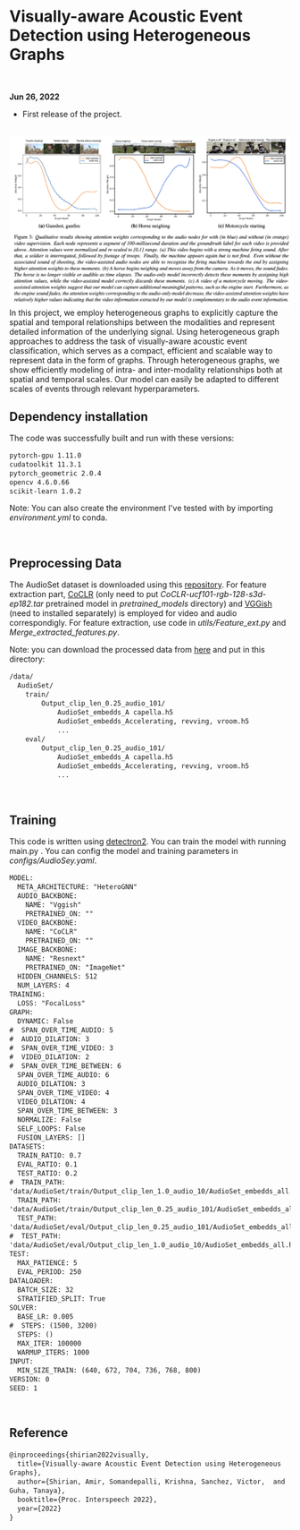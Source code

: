 # Visually-aware Acoustic Event Detection using Heterogeneous Graphs

<br>

**Jun 26, 2022**
* First release of the project.

<br>

<img src="./docs/1.png" align="center"/>
In this project, we employ heterogeneous graphs to explicitly capture the spatial and temporal relationships between the modalities and represent detailed information of the underlying signal. Using heterogeneous graph approaches to address the task of visually-aware acoustic event classification, which serves as a compact, efficient and scalable way to represent data in the form of graphs. Through heterogeneous graphs, we show efficiently modeling of intra- and inter-modality relationships both at spatial and temporal scales. Our model can easily be adapted to different scales of events through relevant hyperparameters.

## Dependency installation

The code was successfully built and run with these versions:

```
pytorch-gpu 1.11.0
cudatoolkit 11.3.1
pytorch_geometric 2.0.4
opencv 4.6.0.66
scikit-learn 1.0.2

```
Note: You can also create the environment I've tested with by importing _environment.yml_ to conda.


<br>

## Preprocessing Data

The AudioSet dataset is downloaded using this [repository](https://github.com/AmirSh15/AudioSet_downloader). For feature extraction part, [CoCLR](https://github.com/TengdaHan/CoCLR) (only need to put _CoCLR-ucf101-rgb-128-s3d-ep182.tar_ pretrained model in _pretrained_models_ directory) and [VGGish](https://github.com/harritaylor/torchvggish) (need to installed separately) is employed for video and audio correspondigly. 
For feature extraction, use code in _utils/Feature_ext.py_ and _Merge_extracted_features.py_.

Note: you can download the processed data from [here](https://drive.google.com/file/d/1_3H_wByS-cSLLG7vrhgfvdzCnjaXJ2ui/view?usp=sharing) and put in this directory:

```
/data/
  AudioSet/
    train/
        Output_clip_len_0.25_audio_101/
            AudioSet_embedds_A capella.h5
            AudioSet_embedds_Accelerating, revving, vroom.h5
            ...
    eval/
        Output_clip_len_0.25_audio_101/
            AudioSet_embedds_A capella.h5
            AudioSet_embedds_Accelerating, revving, vroom.h5
            ...
```


<br>

## Training

This code is written using [detectron2](https://github.com/facebookresearch/detectron2). You can train the model with running main.py . 
You can config the model and training parameters in _configs/AudioSey.yaml_.

```
MODEL:
  META_ARCHITECTURE: "HeteroGNN"
  AUDIO_BACKBONE:
    NAME: "Vggish"
    PRETRAINED_ON: ""
  VIDEO_BACKBONE:
    NAME: "CoCLR"
    PRETRAINED_ON: ""
  IMAGE_BACKBONE:
    NAME: "Resnext"
    PRETRAINED_ON: "ImageNet"
  HIDDEN_CHANNELS: 512
  NUM_LAYERS: 4
TRAINING:
  LOSS: "FocalLoss"
GRAPH:
  DYNAMIC: False
#  SPAN_OVER_TIME_AUDIO: 5
#  AUDIO_DILATION: 3
#  SPAN_OVER_TIME_VIDEO: 3
#  VIDEO_DILATION: 2
#  SPAN_OVER_TIME_BETWEEN: 6
  SPAN_OVER_TIME_AUDIO: 6
  AUDIO_DILATION: 3
  SPAN_OVER_TIME_VIDEO: 4
  VIDEO_DILATION: 4
  SPAN_OVER_TIME_BETWEEN: 3
  NORMALIZE: False
  SELF_LOOPS: False
  FUSION_LAYERS: []
DATASETS:
  TRAIN_RATIO: 0.7
  EVAL_RATIO: 0.1
  TEST_RATIO: 0.2
#  TRAIN_PATH: 'data/AudioSet/train/Output_clip_len_1.0_audio_10/AudioSet_embedds_all.h5'
  TRAIN_PATH: 'data/AudioSet/train/Output_clip_len_0.25_audio_101/AudioSet_embedds_all.h5'
  TEST_PATH: 'data/AudioSet/eval/Output_clip_len_0.25_audio_101/AudioSet_embedds_all.h5'
#  TEST_PATH: 'data/AudioSet/eval/Output_clip_len_1.0_audio_10/AudioSet_embedds_all.h5'
TEST:
  MAX_PATIENCE: 5
  EVAL_PERIOD: 250
DATALOADER:
  BATCH_SIZE: 32
  STRATIFIED_SPLIT: True
SOLVER:
  BASE_LR: 0.005
#  STEPS: (1500, 3200)
  STEPS: ()
  MAX_ITER: 100000
  WARMUP_ITERS: 1000
INPUT:
  MIN_SIZE_TRAIN: (640, 672, 704, 736, 768, 800)
VERSION: 0
SEED: 1
```

<br>

## Reference 

[//]: # ([ArXiv's paper]&#40;https://arxiv.org/pdf/2008.02063&#41;)
```
@inproceedings{shirian2022visually,
  title={Visually-aware Acoustic Event Detection using Heterogeneous Graphs},
  author={Shirian, Amir, Somandepalli, Krishna, Sanchez, Victor,  and Guha, Tanaya},
  booktitle={Proc. Interspeech 2022},
  year={2022}
}
```



<br><br><br>
